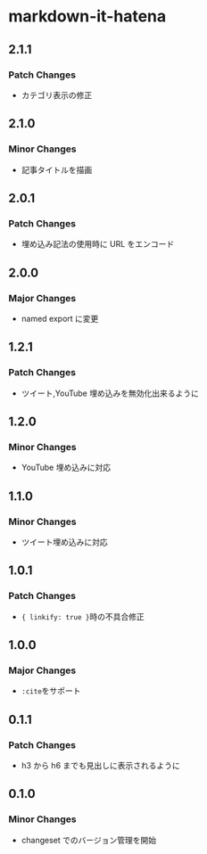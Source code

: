 # markdown-it-hatena

## 2.1.1

### Patch Changes

- カテゴリ表示の修正

## 2.1.0

### Minor Changes

- 記事タイトルを描画

## 2.0.1

### Patch Changes

- 埋め込み記法の使用時に URL をエンコード

## 2.0.0

### Major Changes

- named export に変更

## 1.2.1

### Patch Changes

- ツイート,YouTube 埋め込みを無効化出来るように

## 1.2.0

### Minor Changes

- YouTube 埋め込みに対応

## 1.1.0

### Minor Changes

- ツイート埋め込みに対応

## 1.0.1

### Patch Changes

- `{ linkify: true }`時の不具合修正

## 1.0.0

### Major Changes

- `:cite`をサポート

## 0.1.1

### Patch Changes

- h3 から h6 までも見出しに表示されるように

## 0.1.0

### Minor Changes

- changeset でのバージョン管理を開始
